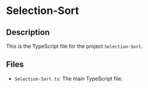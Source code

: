 # Selection-Sort

## Description
This is the TypeScript file for the project `Selection-Sort`.

## Files
- `Selection-Sort.ts`: The main TypeScript file.

